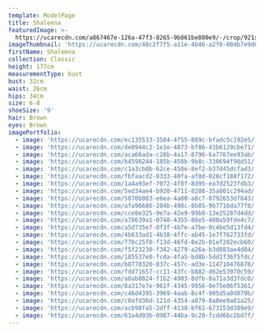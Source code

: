 ```yaml
---
template: ModelPage
title: Shaleena
featuredImage: >-
  https://ucarecdn.com/a867467e-126a-47f3-8265-9b861be800e9/-/crop/921x487/0,179/-/preview/
imageThumbnail: 'https://ucarecdn.com/48c2f7f5-a11e-4b46-a2f0-004b7e9d634a/'
firstName: Shaleena
collection: Classic
height: 177cm
measurementType: bust
bust: 32cm
waist: 26cm
hips: 34cm
size: 6-8
shoeSize: '9'
hair: Brown
eyes: Brown
imagePortfolio:
  - image: 'https://ucarecdn.com/ec135533-3584-4f55-889c-bfadc5c192e5/'
  - image: 'https://ucarecdn.com/de0944c2-1e1e-4873-bf86-43b6129cbe71/'
  - image: 'https://ucarecdn.com/aca66ada-c28b-4a17-8796-6a7767ee93ab/'
  - image: 'https://ucarecdn.com/b4598244-185b-458b-9b8c-330694f90d51/'
  - image: 'https://ucarecdn.com/c1a3cb0b-62ce-458e-8ef2-b37d45dcfad3/'
  - image: 'https://ucarecdn.com/fbfaacd2-8333-40fa-af0d-028cf188f172/'
  - image: 'https://ucarecdn.com/1a4a93ef-7072-4f8f-8d95-ea7d2523fdb3/'
  - image: 'https://ucarecdn.com/5ed34ae4-b920-4711-8208-35a801c294ad/'
  - image: 'https://ucarecdn.com/5870b083-e6ea-4a80-a8c7-0792653df843/'
  - image: 'https://ucarecdn.com/afa96686-204b-498c-8b85-9b7716da77f8/'
  - image: 'https://ucarecdn.com/cce8e325-9e7a-42e9-99b8-13e25287d4dd/'
  - image: 'https://ucarecdn.com/a78639a1-0748-4355-86e5-400a59fde4c7/'
  - image: 'https://ucarecdn.com/a5d735e7-0f3f-4b7e-a7be-0c4be5d13fd4/'
  - image: 'https://ucarecdn.com/4b633ad1-4b38-4ffc-ab45-1e7f762733fd/'
  - image: 'https://ucarecdn.com/778c25f0-f13d-46fd-8e2b-01ef202ecb60/'
  - image: 'https://ucarecdn.com/f5f23230-f342-4279-a26a-b3d883ae4d84/'
  - image: 'https://ucarecdn.com/185537e0-fcda-4fa5-bd8b-5dd1f36f5fdc/'
  - image: 'https://ucarecdn.com/b8778320-837c-457c-ad3e-114710476878/'
  - image: 'https://ucarecdn.com/fdd71657-cc11-43fc-b882-d62e53970c59/'
  - image: 'https://ucarecdn.com/a8ab8824-f1b2-4903-8dfb-8a71a3d3fdc0/'
  - image: 'https://ucarecdn.com/8a317e7e-961f-4345-9956-0e75e06f5361/'
  - image: 'https://ucarecdn.com/c46d4395-3969-4aab-8c4f-905d5a0d079b/'
  - image: 'https://ucarecdn.com/c0afd36d-121d-4354-a879-8a0ee9a01a25/'
  - image: 'https://ucarecdn.com/acb98fa5-2dff-4130-bf61-673153d389e9/'
  - image: 'https://ucarecdn.com/61a4d93b-0987-44ba-9c20-fcdd6bc2bd7f/'
---
```


